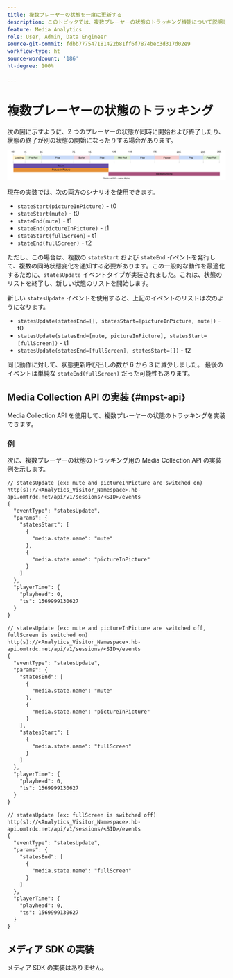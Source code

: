 ```yaml
---
title: 複数プレーヤーの状態を一度に更新する
description: このトピックでは、複数プレーヤーの状態のトラッキング機能について説明します。
feature: Media Analytics
role: User, Admin, Data Engineer
source-git-commit: fdbb777547181422b81ff6f7874bec3d317d02e9
workflow-type: ht
source-wordcount: '186'
ht-degree: 100%

---
```


# 複数プレーヤーの状態のトラッキング

次の図に示すように、2 つのプレーヤーの状態が同時に開始および終了したり、状態の終了が別の状態の開始になったりする場合があります。

![複数プレーヤーの状態](assets/multiple-player-states.svg)

現在の実装では、次の両方のシナリオを使用できます。
- `stateStart(pictureInPicture)` - t0
- `stateStart(mute)` - t0
- `stateEnd(mute)` - t1
- `stateEnd(pictureInPicture)` - t1
- `stateStart(fullScreen)` - t1
- `stateEnd(fullScreen)` - t2

ただし、この場合は、複数の `stateStart` および `stateEnd` イベントを発行して、複数の同時状態変化を通知する必要があります。この一般的な動作を最適化するために、`statesUpdate`
イベントタイプが実装されました。これは、状態のリストを終了し、新しい状態のリストを開始します。


新しい `statesUpdate` イベントを使用すると、上記のイベントのリストは次のようになります。
- `statesUpdate(statesEnd=[], statesStart=[pictureInPicture, mute])` - t0
- `statesUpdate(statesEnd=[mute, pictureInPicture], statesStart=[fullScreen])` - t1
- `statesUpdate(statesEnd=[fullScreen], statesStart=[])` - t2

同じ動作に対して、状態更新呼び出しの数が 6 から 3 に減少しました。 最後のイベントは単純な `stateEnd(fullScreen)` だった可能性もあります。


## Media Collection API の実装 {#mpst-api}

Media Collection API を使用して、複数プレーヤーの状態のトラッキングを実装できます。

### 例

次に、複数プレーヤーの状態のトラッキング用の Media Collection API の実装例を示します。

```
// statesUpdate (ex: mute and pictureInPicture are switched on)
http(s)://<Analytics_Visitor_Namespace>.hb-api.omtrdc.net/api/v1/sessions/<SID>/events
{
  "eventType": "statesUpdate",
  "params": {
    "statesStart": [
      {
        "media.state.name": "mute"
      },
      {
        "media.state.name": "pictureInPicture"
      }
    ]
  },
  "playerTime": {
    "playhead": 0,
    "ts": 1569999130627
  }
}
```

```
// statesUpdate (ex: mute and pictureInPicture are switched off, fullScreen is switched on)
http(s)://<Analytics_Visitor_Namespace>.hb-api.omtrdc.net/api/v1/sessions/<SID>/events
{
  "eventType": "statesUpdate",
  "params": {
    "statesEnd": [
      {
        "media.state.name": "mute"
      },
      {
        "media.state.name": "pictureInPicture"
      }
    ],
    "statesStart": [
      {
        "media.state.name": "fullScreen"
      }
    ]
  },
  "playerTime": {
    "playhead": 0,
    "ts": 1569999130627
  }
}
```

```
// statesUpdate (ex: fullScreen is switched off)
http(s)://<Analytics_Visitor_Namespace>.hb-api.omtrdc.net/api/v1/sessions/<SID>/events
{
  "eventType": "statesUpdate",
  "params": {
    "statesEnd": [
      {
        "media.state.name": "fullScreen"
      }
    ]
  },
  "playerTime": {
    "playhead": 0,
    "ts": 1569999130627
  }
}
```

## メディア SDK の実装

メディア SDK の実装はありません。
